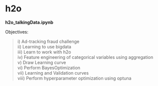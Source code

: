 # h2o

**h2o_talkingData.ipynb**<br>

Objectives:<br>
>i) Ad-tracking fraud challenge<br>
>ii) Learning to use bigdata<br>
>iii) Learn to work with h2o<br>
>iv) Feature engineering of categorical variables using aggregation<br>
>v) Draw Learning curve<br>
>vi) Perform BayesOptimization<br>
>vii) Learning and Validation curves<br>
>viii) Perform hyperparameter optimization using optuna<br>
